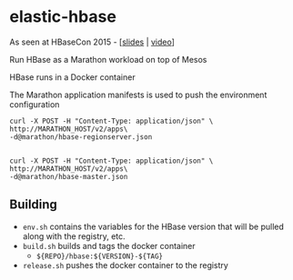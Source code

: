 elastic-hbase
=============

As seen at HBaseCon 2015 - [[slides](http://www.slideshare.net/clehene/elastic-hbase-on-mesos) | [video](https://vimeo.com/128208572)]

Run HBase as a Marathon workload on top of Mesos

HBase runs in a Docker container

The Marathon application manifests is used to push the environment configuration 

    curl -X POST -H "Content-Type: application/json" \
    http://MARATHON_HOST/v2/apps\
    -d@marathon/hbase-regionserver.json


    curl -X POST -H "Content-Type: application/json" \
    http://MARATHON_HOST/v2/apps\
    -d@marathon/hbase-master.json

## Building
* `env.sh` contains the variables for the HBase version that will be pulled along with the registry, etc.
* `build.sh` builds and tags the docker container
  * `${REPO}/hbase:${VERSION}-${TAG}`
* `release.sh` pushes the docker container to the registry
